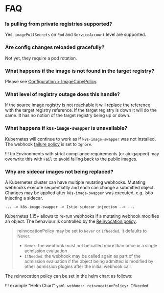 # FAQ

### Is pulling from private registries supported?

Yes, `imagePullSecrets` on `Pod` and `ServiceAccount` level are supported.

### Are config changes reloaded gracefully?

Not yet, they require a pod rotation.

### What happens if the image is not found in the target registry?

Please see [Configuration > ImageCopyPolicy](configuration.md#imagecopypolicy).

### What level of registry outage does this handle?

If the source image registry is not reachable it will replace the reference with the target registry reference.
If the target registry is down it will do the same. It has no notion of the target registry being up or down.

### What happens if `k8s-image-swapper` is unavailable?

Kubernetes will continue to work as if `k8s-image-swapper` was not installed.
The webhook [failure policy](https://kubernetes.io/docs/reference/access-authn-authz/extensible-admission-controllers/#failure-policy)
is set to `Ignore`.

!!! tip
    Environments with strict compliance requirements (or air-gapped) may overwrite this with `Fail` to
    avoid falling back to the public images.

### Why are sidecar images not being replaced?

A Kubernetes cluster can have multiple mutating webhooks.
Mutating webhooks execute sequentiatlly and each can change a submitted object.
Changes may be applied after `k8s-image-swapper` was executed, e.g. Istio injecting a sidecar.

```
... -> k8s-image-swapper -> Istio sidecar injection --> ...
```

Kubernetes 1.15+ allows to re-run webhooks if a mutating webhook modifies an object.
The behaviour is controlled by the [Reinvocation policy](https://kubernetes.io/docs/reference/access-authn-authz/extensible-admission-controllers/#reinvocation-policy).

> reinvocationPolicy may be set to `Never` or `IfNeeded`. It defaults to Never.
>
> * `Never`: the webhook must not be called more than once in a single admission evaluation
> * `IfNeeded`: the webhook may be called again as part of the admission evaluation if the object being admitted is modified by other admission plugins after the initial webhook call.

The reinvocation policy can be set in the helm chart as follows:

!!! example "Helm Chart"
    ```yaml
    webhook:
      reinvocationPolicy: IfNeeded
    ```
